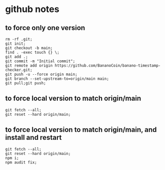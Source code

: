 # github notes

## to force only one version

    rm -rf .git;
    git init;
    git checkout -b main;
    find . -exec touch {} \;
    git add .;
    git commit -m "Initial commit";
    git remote add origin https://github.com/BananoCoin/banano-timestamp-checker.git;
    git push -u --force origin main;
    git branch --set-upstream-to=origin/main main;
    git pull;git push;

## to force local version to match origin/main

    git fetch --all;
    git reset --hard origin/main;

## to force local version to match origin/main, and install and restart

    git fetch --all;
    git reset --hard origin/main;
    npm i;   
    npm audit fix;
